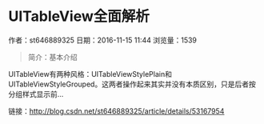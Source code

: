 # UITableView全面解析
作者：st646889325
日期：2016-11-15 11:44
浏览量：1539
> 简介：基本介绍

UITableView有两种风格：UITableViewStylePlain和UITableViewStyleGrouped。这两者操作起来其实并没有本质区别，只是后者按分组样式显示前...

 链接：http://blog.csdn.net/st646889325/article/details/53167954
